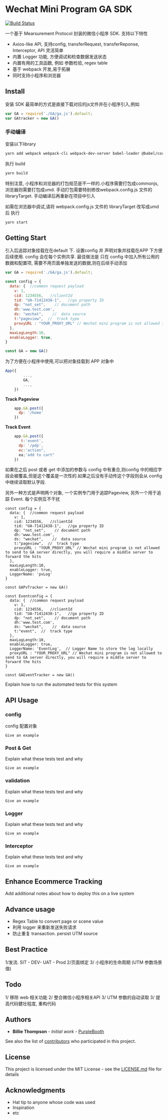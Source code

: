 
# Wechat Mini Program GA SDK 
[![Build Status](https://travis-ci.org/joemccann/dillinger.svg?branch=master)](https://travis-ci.org/joemccann/dillinger)

一个基于 Mearsurement Protocol 封装的微信小程序 SDK. 支持以下特性
 - Axios-like API, 支持config, transferRequest, transferReponse, Interceptor, API 灵活简单
 - 内置 Logger 功能, 方便调试和检查数据发送状态
 - 内置有用的工具函数, 例如 参数检验, regex table
 - 基于 webpack 开发,易于拓展
 - 同时支持小程序和浏览器

## Install

安装 SDK 最简单的方式是直接下载对应的js文件并在小程序引入,例如
```js
var GA = require('./GA/ga.js').default;
var GAtracker = new GA()
```

### 手动编译

安装以下library

```sh
yarn add webpack webpack-cli webpack-dev-server babel-loader @babel/core @babel/preset-env
```

执行 build

``` sh
yarn build
```

特别注意, 小程序和浏览器的打包规范是不一样的.小程序需要打包成commonjs, 浏览器则需要打包成umd. 手动打包需要特别修改webpack.config.js 文件的 libraryTarget. 手动编译后再重新在项目中引入

如需在浏览器中调试,请将 webpack.config.js 文件的 libraryTarget 改写成umd后 执行

``` sh
yarn start
```


## Getting Start

引入后追踪对象挂载在在default 下.  设置config 并 声明对象并挂载在APP 下方便后续使用. config 会在每个实例共享. 最佳做法是 只在 config 中加入所有公用的数据和配置项, 需要不用页面单独发送的数据,则在后续手动添加

```js
var GA = require('./GA/ga.js').default;

const config = {
  data: {  //common request payload
    v: 1,
    cid: 1234556,   //clientId
    tid: "UA-71412438-1",   //ga property ID
    dp: "not_set",    // document path
    dh:'www.test.com',
    ds: "wechat",    //  data source
    t:"pageview",  //  track type
    proxyURL : "YOUR_PROXY_URL" // Wechat mini program is not allowed to send to GA server directly, you will require a middle server to forward the hits
  },
  maxLogLength:10,
  enableLogger: true,
}

const GA = new GA()
```

为了方便在小程序中使用,可以把对象挂载到 APP 对象中

```js
App({
        ...,
        GA,
        ...,
    })
```
**Track Pageview**

```js
    app.GA.post({
      dp: '/home'
    })
```

**Track Event**

```js
    app.GA.post({
       t:'event',
      dp: '/pdp',
      ec:'action",
      ea;'add to cart"
    })
```

如果在之后 post 或者 get 中添加的参数与 config 中有重合,则config 中的相应字段会被覆盖,但是这个覆盖是一次性的.如果之后没有手动传这个字段则会从 config 中继续读取默认字段.

另外一种方式是声明两个对象, 一个实例专门用于追踪Pageview, 另外一个用于追踪 Event. 每个实例互不干扰

```
const config = {
  data: {  //common request payload
    v: 1,
    cid: 1234556,   //clientId
    tid: "UA-71412438-1",   //ga property ID
    dp: "not_set",    // document path
    dh:'www.test.com',
    ds: "wechat",    //  data source
    t:"pageview",  //  track type
    proxyURL : "YOUR_PROXY_URL" // Wechat mini program is not allowed to send to GA server directly, you will require a middle server to forward the hits
  },
  maxLogLength:10,
  enableLogger: true,
  LoggerName: 'pvLog'
}

const GAPvTracker = new GA()

const Eventconfig = {
  data: {  //common request payload
    v: 1,
    cid: 1234556,   //clientId
    tid: "UA-71412438-1",   //ga property ID
    dp: "not_set",    // document path
    dh:'www.test.com',
    ds: "wechat",    //  data source
    t:"event",  //  track type
  },
  maxLogLength:10,
  enableLogger: true,
  LoggerName: 'EventLog',  // Logger Name to store the log locally
  proxyURL : "YOUR_PROXY_URL" // Wechat mini program is not allowed to send to GA server directly, you will require a middle server to forward the hits
}

const GAEventTracker = new GA()
```


Explain how to run the automated tests for this system

## API Usage
### config

config 配置对象

```
Give an example
```

### Post & Get

Explain what these tests test and why

```
Give an example
```

### validation

Explain what these tests test and why

```
Give an example
```

### Logger

Explain what these tests test and why

```
Give an example
```

### Interceptor

Explain what these tests test and why

```
Give an example
```

## Enhance Ecommerce Tracking

Add additional notes about how to deploy this on a live system

## Advance usage

* Regex Table to convert page or scene value
* 利用 logger 来重新发送失败请求
* 防止重复 transaction. persist UTM source

## Best Practice

1/发流. SIT - DEV- UAT - Prod
2/页面绑定
3/ 小程序的生命周期 (UTM 参数场景值)



## Todo

1/ 移除 web 相关功能
2/ 整合微信小程序相关API
3/ UTM 参数的自动读取
3/ 提高代码健壮程度, 重构代码

## Authors

* **Billie Thompson** - *Initial work* - [PurpleBooth](https://github.com/PurpleBooth)

See also the list of [contributors](https://github.com/your/project/contributors) who participated in this project.

## License

This project is licensed under the MIT License - see the [LICENSE.md](LICENSE.md) file for details

## Acknowledgments

* Hat tip to anyone whose code was used
* Inspiration
* etc
```
